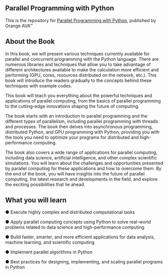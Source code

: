 
## Parallel Programming with Python

This is the repository for [Parallel Programming with Python](https://orangeava.com/products/parallel-programming-with-python), published by Orange AVA™


## About the Book
In this book, we will present various techniques currently available for parallel and concurrent programming with the Python language. There are numerous libraries and techniques that allow you to take advantage of different architectures available to make the calculation more efficient and performing (GPU, cores, resources distributed on the network, etc.). This book will introduce the readers gradually to the concepts behind these techniques with example codes.

This book will teach you everything about the powerful techniques and applications of parallel computing, from the basics of parallel programming to the cutting-edge innovations shaping the future of computing. 

The book starts with an introduction to parallel programming and the different types of parallelism, including parallel programming with threads and processes. The book then delves into asynchronous programming, distributed Python, and GPU programming with Python, providing you with the tools you need to optimize your programs for distributed and high-performance computing. 

The book also covers a wide range of applications for parallel computing, including data science, artificial intelligence, and other complex scientific simulations. You will learn about the challenges and opportunities presented by parallel computing for these applications and how to overcome them. 
By the end of the book, you will have insights into the future of parallel computing, the latest research and developments in the field, and explore the exciting possibilities that lie ahead.

## What you will learn

● Execute highly complex and distributed computational tasks

● Apply parallel computing concepts using Python to solve real-world problems related to data science and high-performance computing

● Build faster, smarter, and more efficient applications for data analysis, machine learning, and scientific computing

● Implement parallel algorithms in Python

● Best practices for designing, implementing, and scaling parallel programs in Python

